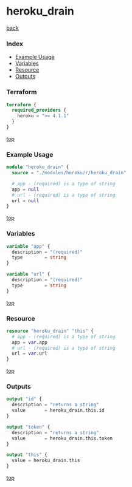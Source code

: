 # heroku_drain

[back](../heroku.md)

### Index

- [Example Usage](#example-usage)
- [Variables](#variables)
- [Resource](#resource)
- [Outputs](#outputs)

### Terraform

```terraform
terraform {
  required_providers {
    heroku = ">= 4.1.1"
  }
}
```

[top](#index)

### Example Usage

```terraform
module "heroku_drain" {
  source = "./modules/heroku/r/heroku_drain"

  # app - (required) is a type of string
  app = null
  # url - (required) is a type of string
  url = null
}
```

[top](#index)

### Variables

```terraform
variable "app" {
  description = "(required)"
  type        = string
}

variable "url" {
  description = "(required)"
  type        = string
}
```

[top](#index)

### Resource

```terraform
resource "heroku_drain" "this" {
  # app - (required) is a type of string
  app = var.app
  # url - (required) is a type of string
  url = var.url
}
```

[top](#index)

### Outputs

```terraform
output "id" {
  description = "returns a string"
  value       = heroku_drain.this.id
}

output "token" {
  description = "returns a string"
  value       = heroku_drain.this.token
}

output "this" {
  value = heroku_drain.this
}
```

[top](#index)